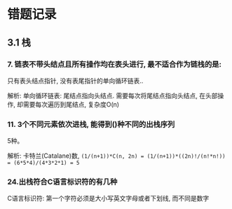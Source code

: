 # 错题记录

## 3.1 栈
### 7. 链表不带头结点且所有操作均在表头进行, 最不适合作为链栈的是:
只有表头结点指针, 没有表尾指针的单向循环链表..

解析:
单向循环链表: 尾结点指向头结点.
需要每次将尾结点指向头结点, 在头部操作, 却需要每次遍历到尾结点, 复杂度O(n)

### 11. 3个不同元素依次进栈, 能得到()种不同的出栈序列
5种。

解析: 卡特兰(Catalane)数, `(1/(n+1))*C(n, 2n) = (1/(n+1))*((2n)!/(n!*n!)) = (6*5*4)/(4*3*2*1) = 5`

### 24.出栈符合C语言标识符的有几种
C语言标识符: 第一个字符必须是大小写英文字母或者下划线, 而不同是数字
